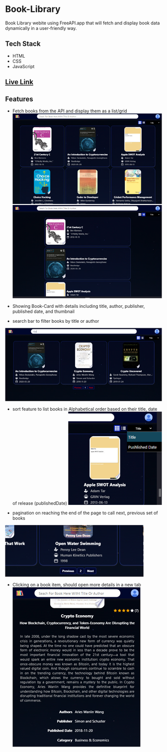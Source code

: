 # Book-Library

Book Library webite using FreeAPI.app that will fetch and display book data dynamically in a user-friendly way.


## Tech Stack
- HTML
- CSS
- JavaScript

## [Live Link]()
## Features

- Fetch books from the API and display them as a list/grid
![Image showing grid layout](demo/grid.PNG)
![Image showing list layout](demo/list.PNG)
- Showing Book-Card with details including title, author, publisher, published date, and thumbnail

- search bar to filter books by title or author

![Image showing Search Bar](demo/search.PNG)
- sort feature to list books in Alphabetical order based on their title, date of release (publishedDate)
![Image showing Sorting](demo/sort.PNG)

- pagination on reaching the end of the page to call next, previous set of books

![Image showing Pagination](demo/pagination.PNG)
- Clicking on a book item, should open more details in a new tab
![Image showing Details](demo/details.PNG)

